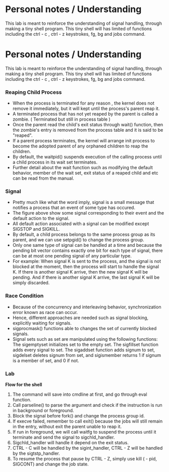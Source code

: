 #  Personal notes / Understanding
This lab is meant to reinforce the understanding of signal handling, through making a tiny shell program. This tiny shell will has limited of functions including the ctrl - c , ctrl - z keystrokes, fg, bg and jobs command. 

#  Personal notes / Understanding
This lab is meant to reinforce the understanding of signal handling, through making a tiny shell program. This tiny shell will has limited of functions including the ctrl - c , ctrl - z keystrokes, fg, bg and jobs command.

<h3> Reaping Child Process </h3>

 - When the process is terminated for any reason , the kernel does not remove it immediately, but it will kept until the process's parent reap it. 
 -  A terminated process that has not yet reaped by the parent is called a zombie. ( Terminated but still in process table )
 - Once the parent read the child's exit status through wait() function, then the zombie's entry is removed from the process table and it is said to be "reaped".
 - If a parent process terminates, the kernel will arrange init process to become the adopted parent of any orphaned children to reap the children.
 - By default, the waitpid() suspends execution of the calling process until a child process in its wait set terminates.
 - Further detail about the wait function such as modifying the default behavior, member of the wait set, exit status of a reaped child and etc can be read from the manual.

<h3> Signal </h3>

- Pretty much like what the word imply, signal is a small message that notifies a process that an event of some type has occured.
- The figure above show some signal corresponding to their event and the default action to the signal.
- All default action associated with a signal can be modified except SIGSTOP and SIGKILL.
- By default, a child process belongs to the same process group as its parent, and we can use setpgid() to change the process group.
- Only one same type of signal can be handled at a time and because the pending bit vector contains exactly one bit for each type of signal, there can be at most one pending signal of any particular type.
- For example: When signal K is sent to the process, and the signal is not blocked at the moment, then the process will start to handle the signal K. If there is another signal K arrive, then the new signal K will be pending. And if there is another signal K arrive, the  last signal K will be simply discarded.

<h3> Race Condition </h3>

 - Because of the concurrency and interleaving behavior, synchronization error known as race can occur.
 - Hence, different approaches are needed such as signal blocking, explicitly waiting for signals.
 - sigprocmask() functions able to changes the set of currently blocked signals.
 - Signal sets such as set are manipulated using the following functions: The sigemptyset initializes set to the empty set. The sigfillset function adds every signal to set. The sigaddset function adds signum to set, sigdelset deletes signum from set, and sigismember returns 1 if signum is a member of set, and 0 if not.

<h3> Lab </h3>

**Flow for the shell**
1. The command will save into cmdline at first, and go through eval function.
2. Call parseline() to parse the argument and check if the instruction is run in background or foreground.
3. Block the signal before fork() and change the process group id.
4. If execve failed, remember to call exit() because the jobs will still remain in the entry, without exit the parent unable to reap it.
5. If run in foreground, we will call waitfg to suspend the process until it terminate and send the signal to sigchld_handler.
 7. Sigchld_handler will handle it depend on the exit status.
 8. CTRL - C will be handled by the sigint_handler, CTRL - Z will be handled by the sigtstp_handler.
 9. To resume the process that pause by CTRL - Z, simply use kill ( - pid, SIGCONT) and change the job state.
 
